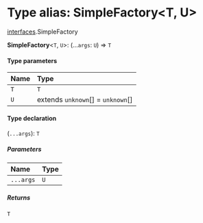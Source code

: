 # Type alias: SimpleFactory\<T, U>

[interfaces](/en/auto-docs/fixed-layout-editor/modules/interfaces.md).SimpleFactory

**SimpleFactory**<`T`, `U`>: (...`args`: `U`) => `T`

#### Type parameters

| Name | Type |
| :------ | :------ |
| `T` | `T` |
| `U` | extends `unknown`\[] = `unknown`\[] |

#### Type declaration

(`...args`): `T`

##### Parameters

| Name | Type |
| :------ | :------ |
| `...args` | `U` |

##### Returns

`T`
